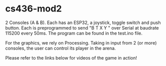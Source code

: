 # cs436-mod2

2 Consoles (A & B). 
Each has an ESP32, a joystick, toggle switch and push button.
Each is preprogrammed to send "B T X Y " over Serial at baudrate 115200 every 50ms.
The program can be found in the test.ino file.

For the graphics, we rely on Processing. Taking in input from 2 (or more) consoles, the user can control its player in the arena.

Please refer to the links below for videos of the game in action!

